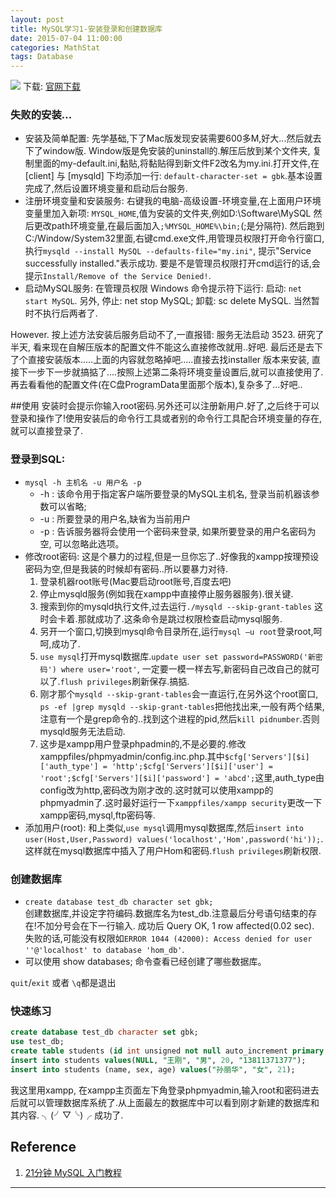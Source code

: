 ```yaml
---
layout: post
title: MySQL学习1-安装登录和创建数据库
date: 2015-07-04 11:00:00
categories: MathStat
tags: Database
---
```

![](http://dev.mysql.com/common/logos/logo-mysql-110x57.png)
下载: [官网下载](http://dev.mysql.com/downloads/mysql/) 

### 失败的安装...

- 安装及简单配置: 先学基础,下了Mac版发现安装需要600多M,好大...然后就去下了window版. Window版是免安装的uninstall的.解压后放到某个文件夹, 复制里面的my-default.ini,黏贴,将黏贴得到新文件F2改名为my.ini.打开文件,在[client] 与 [mysqld] 下均添加一行: `default-character-set = gbk`.基本设置完成了,然后设置环境变量和启动后台服务.   
- 注册环境变量和安装服务: 右键我的电脑-高级设置-环境变量,在上面用户环境变量里加入新项: `MYSQL_HOME`,值为安装的文件夹,例如D:\Software\MySQL 然后更改path环境变量,在最后面加入`;%MYSQL_HOME%\bin;`(;是分隔符). 然后跑到C:/Window/System32里面,右键cmd.exe文件,用管理员权限打开命令行窗口, 执行`mysqld --install MySQL --defaults-file="my.ini"`, 提示"Service successfully installed."表示成功. 要是不是管理员权限打开cmd运行的话,会提示`Install/Remove of the Service Denied!`.  
- 启动MySQL服务: 在管理员权限 Windows 命令提示符下运行: 启动: `net start MySQL`. 另外, 停止: net stop MySQL; 卸载: sc delete MySQL. 当然暂时不执行后两者了.

However. 按上述方法安装后服务启动不了,一直报错: 服务无法启动 3523. 研究了半天, 看来现在自解压版本的配置文件不能这么直接修改就用..好吧. 最后还是去下了个直接安装版本.....上面的内容就忽略掉吧.....直接去找installer 版本来安装, 直接下一步下一步就搞掂了....按照上述第二条将环境变量设置后,就可以直接使用了. 再去看看他的配置文件(在C盘ProgramData里面那个版本),复杂多了...好吧..

##使用
安装时会提示你输入root密码.另外还可以注册新用户.好了,之后终于可以登录和操作了!使用安装后的命令行工具或者别的命令行工具配合环境变量的存在,就可以直接登录了.

### 登录到SQL:

- `mysql -h 主机名 -u 用户名 -p`
	- -h : 该命令用于指定客户端所要登录的MySQL主机名, 登录当前机器该参数可以省略;
	- -u : 所要登录的用户名,缺省为当前用户
	- -p : 告诉服务器将会使用一个密码来登录, 如果所要登录的用户名密码为空, 可以忽略此选项。
- 修改root密码: 这是个暴力的过程,但是一旦你忘了..好像我的xampp按理预设密码为空,但是我装的时候却有密码..所以要暴力对待.
	1. 登录机器root账号(Mac要启动root账号,百度去吧)
	2. 停止mysqld服务(例如我在xampp中直接停止服务器服务).很关键.
	3. 搜索到你的mysqld执行文件,过去运行`./mysqld --skip-grant-tables` 这时会卡着.那就成功了.这条命令是跳过权限检查启动mysql服务.
	4. 另开一个窗口,切换到mysql命令目录所在,运行`mysql –u root`登录root,呵呵,成功了.
	5. `use mysql`打开mysql数据库.`update user set password=PASSWORD('新密码') where user='root'`, 一定要一模一样去写,新密码自己改自己的就可以了.`flush privileges`刷新保存.搞掂.
	6. 刚才那个`mysqld --skip-grant-tables`会一直运行,在另外这个root窗口, `ps -ef |grep mysqld --skip-grant-tables`把他找出来,一般有两个结果,注意有一个是grep命令的..找到这个进程的pid,然后`kill pidnumber`.否则mysqld服务无法启动.
	7. 这步是xampp用户登录phpadmin的,不是必要的.修改xamppfiles/phpmyadmin/config.inc.php.其中`$cfg['Servers'][$i]['auth_type'] = 'http';$cfg['Servers'][$i]['user'] = 'root';$cfg['Servers'][$i]['password'] = 'abcd';`这里,auth_type由config改为http,密码改为刚才改的.这时就可以使用xampp的phpmyadmin了.这时最好运行一下`xamppfiles/xampp security`更改一下xampp密码,mysql,ftp密码等.
- 添加用户(root): 和上类似,`use mysql`调用mysql数据库,然后`insert into user(Host,User,Password) values('localhost','Hom',password('hi'));`.这样就在mysql数据库中插入了用户Hom和密码.`flush privileges`刷新权限.


### 创建数据库

- `create database test_db character set gbk;`  
创建数据库,并设定字符编码.数据库名为test_db.注意最后分号语句结束的存在!不加分号会在下一行输入. 成功后 Query OK, 1 row affected(0.02 sec). 失败的话,可能没有权限如`ERROR 1044 (42000): Access denied for user ''@'localhost' to database 'hom_db'`.
- 可以使用 show databases; 命令查看已经创建了哪些数据库。

`quit`/`exit` 或者 `\q`都是退出

### 快速练习

~~~sql
create database test_db character set gbk;
use test_db;
create table students (id int unsigned not null auto_increment primary key, name char(8) not null, sex char(4) not null, age tinyint unsigned not null, tel char(13) null default "-" );
insert into students values(NULL, "王刚", "男", 20, "13811371377");
insert into students (name, sex, age) values("孙丽华", "女", 21);
~~~

我这里用xampp, 在xampp主页面左下角登录phpmyadmin,输入root和密码进去后就可以管理数据库系统了.从上面最左的数据库中可以看到刚才新建的数据库和其内容. ╮(╯▽╰)╭ 成功了.

## Reference

1. [21分钟 MySQL 入门教程](http://www.cnblogs.com/mr-wid/archive/2013/05/09/3068229.html#d17)

---

